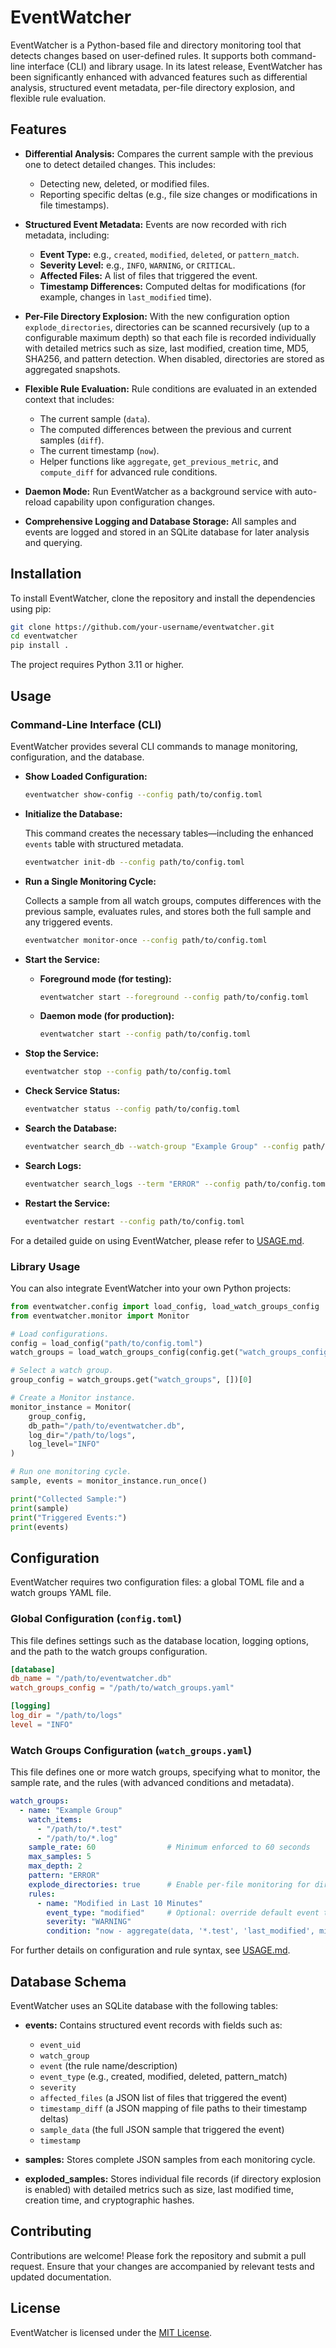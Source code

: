 # EventWatcher

EventWatcher is a Python-based file and directory monitoring tool that detects changes based on user-defined rules. It supports both command-line interface (CLI) and library usage. In its latest release, EventWatcher has been significantly enhanced with advanced features such as differential analysis, structured event metadata, per-file directory explosion, and flexible rule evaluation.

## Features

- **Differential Analysis:**
  Compares the current sample with the previous one to detect detailed changes. This includes:
  - Detecting new, deleted, or modified files.
  - Reporting specific deltas (e.g., file size changes or modifications in file timestamps).

- **Structured Event Metadata:**
  Events are now recorded with rich metadata, including:
  - **Event Type:** e.g., `created`, `modified`, `deleted`, or `pattern_match`.
  - **Severity Level:** e.g., `INFO`, `WARNING`, or `CRITICAL`.
  - **Affected Files:** A list of files that triggered the event.
  - **Timestamp Differences:** Computed deltas for modifications (for example, changes in `last_modified` time).

- **Per-File Directory Explosion:**
  With the new configuration option `explode_directories`, directories can be scanned recursively (up to a configurable maximum depth) so that each file is recorded individually with detailed metrics such as size, last modified, creation time, MD5, SHA256, and pattern detection. When disabled, directories are stored as aggregated snapshots.

- **Flexible Rule Evaluation:**
  Rule conditions are evaluated in an extended context that includes:
  - The current sample (`data`).
  - The computed differences between the previous and current samples (`diff`).
  - The current timestamp (`now`).
  - Helper functions like `aggregate`, `get_previous_metric`, and `compute_diff` for advanced rule conditions.

- **Daemon Mode:**
  Run EventWatcher as a background service with auto-reload capability upon configuration changes.

- **Comprehensive Logging and Database Storage:**
  All samples and events are logged and stored in an SQLite database for later analysis and querying.

## Installation

To install EventWatcher, clone the repository and install the dependencies using pip:

```bash
git clone https://github.com/your-username/eventwatcher.git
cd eventwatcher
pip install .
```

The project requires Python 3.11 or higher.

## Usage

### Command-Line Interface (CLI)

EventWatcher provides several CLI commands to manage monitoring, configuration, and the database.

- **Show Loaded Configuration:**

  ```bash
  eventwatcher show-config --config path/to/config.toml
  ```

- **Initialize the Database:**

  This command creates the necessary tables—including the enhanced `events` table with structured metadata.

  ```bash
  eventwatcher init-db --config path/to/config.toml
  ```

- **Run a Single Monitoring Cycle:**

  Collects a sample from all watch groups, computes differences with the previous sample, evaluates rules, and stores both the full sample and any triggered events.

  ```bash
  eventwatcher monitor-once --config path/to/config.toml
  ```

- **Start the Service:**

  - **Foreground mode (for testing):**

    ```bash
    eventwatcher start --foreground --config path/to/config.toml
    ```

  - **Daemon mode (for production):**

    ```bash
    eventwatcher start --config path/to/config.toml
    ```

- **Stop the Service:**

  ```bash
  eventwatcher stop --config path/to/config.toml
  ```

- **Check Service Status:**

  ```bash
  eventwatcher status --config path/to/config.toml
  ```

- **Search the Database:**

  ```bash
  eventwatcher search_db --watch-group "Example Group" --config path/to/config.toml
  ```

- **Search Logs:**

  ```bash
  eventwatcher search_logs --term "ERROR" --config path/to/config.toml
  ```

- **Restart the Service:**

  ```bash
  eventwatcher restart --config path/to/config.toml
  ```

For a detailed guide on using EventWatcher, please refer to [USAGE.md](USAGE.md).

### Library Usage

You can also integrate EventWatcher into your own Python projects:

```python
from eventwatcher.config import load_config, load_watch_groups_config
from eventwatcher.monitor import Monitor

# Load configurations.
config = load_config("path/to/config.toml")
watch_groups = load_watch_groups_config(config.get("watch_groups_config", "watch_groups.yaml"))

# Select a watch group.
group_config = watch_groups.get("watch_groups", [])[0]

# Create a Monitor instance.
monitor_instance = Monitor(
    group_config,
    db_path="/path/to/eventwatcher.db",
    log_dir="/path/to/logs",
    log_level="INFO"
)

# Run one monitoring cycle.
sample, events = monitor_instance.run_once()

print("Collected Sample:")
print(sample)
print("Triggered Events:")
print(events)
```

## Configuration

EventWatcher requires two configuration files: a global TOML file and a watch groups YAML file.

### Global Configuration (`config.toml`)

This file defines settings such as the database location, logging options, and the path to the watch groups configuration.

```toml
[database]
db_name = "/path/to/eventwatcher.db"
watch_groups_config = "/path/to/watch_groups.yaml"

[logging]
log_dir = "/path/to/logs"
level = "INFO"
```

### Watch Groups Configuration (`watch_groups.yaml`)

This file defines one or more watch groups, specifying what to monitor, the sample rate, and the rules (with advanced conditions and metadata).

```yaml
watch_groups:
  - name: "Example Group"
    watch_items:
      - "/path/to/*.test"
      - "/path/to/*.log"
    sample_rate: 60                # Minimum enforced to 60 seconds
    max_samples: 5
    max_depth: 2
    pattern: "ERROR"
    explode_directories: true      # Enable per-file monitoring for directories
    rules:
      - name: "Modified in Last 10 Minutes"
        event_type: "modified"     # Optional: override default event type detection
        severity: "WARNING"
        condition: "now - aggregate(data, '*.test', 'last_modified', min) < 10 * 60"
```

For further details on configuration and rule syntax, see [USAGE.md](USAGE.md).

## Database Schema

EventWatcher uses an SQLite database with the following tables:

- **events:**
  Contains structured event records with fields such as:
  - `event_uid`
  - `watch_group`
  - `event` (the rule name/description)
  - `event_type` (e.g., created, modified, deleted, pattern_match)
  - `severity`
  - `affected_files` (a JSON list of files that triggered the event)
  - `timestamp_diff` (a JSON mapping of file paths to their timestamp deltas)
  - `sample_data` (the full JSON sample that triggered the event)
  - `timestamp`

- **samples:**
  Stores complete JSON samples from each monitoring cycle.

- **exploded_samples:**
  Stores individual file records (if directory explosion is enabled) with detailed metrics such as size, last modified time, creation time, and cryptographic hashes.

## Contributing

Contributions are welcome! Please fork the repository and submit a pull request. Ensure that your changes are accompanied by relevant tests and updated documentation.

## License

EventWatcher is licensed under the [MIT License](LICENSE).

